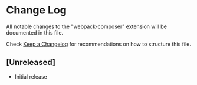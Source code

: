 # Change Log

All notable changes to the "webpack-composer" extension will be documented in this file.

Check [Keep a Changelog](http://keepachangelog.com/) for recommendations on how to structure this file.

## [Unreleased]

- Initial release